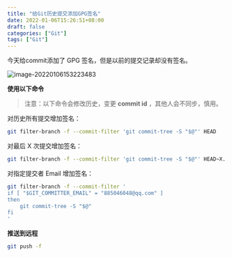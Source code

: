 ```yaml
---
title: "给Git历史提交添加GPG签名"
date: 2022-01-06T15:26:51+08:00
draft: false
categories: ["Git"]
tags: ["Git"]
---
```


今天给commit添加了 GPG 签名，但是以前的提交记录却没有签名。

![image-20220106153223483](https://image.chance.fyi/image-20220106153223483.png)

**使用以下命令**

> 注意：以下命令会修改历史，变更 **commit id** ，其他人会不同步，慎用。

对历史所有提交增加签名：

```bash
git filter-branch -f --commit-filter 'git commit-tree -S "$@"' HEAD
```

对最后 X 次提交增加签名：

```bash
git filter-branch -f --commit-filter 'git commit-tree -S "$@"' HEAD~X..HEAD
```

对指定提交者 Email 增加签名：

```bash
git filter-branch -f --commit-filter '
if [ "$GIT_COMMITTER_EMAIL" = "885046048@qq.com" ]
then
    git commit-tree -S "$@"
fi
'
```

**推送到远程**

```bash
git push -f
```













